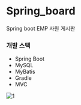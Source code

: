 # Spring_board
Spring boot EMP 사원 게시판 

### 개발 스택
- Spring Boot
- MySQL
- MyBatis
- Gradle
- MVC

![1](https://user-images.githubusercontent.com/110442250/197373477-a93d6315-a4f3-482f-ad7d-6a48af09a214.jpg)

